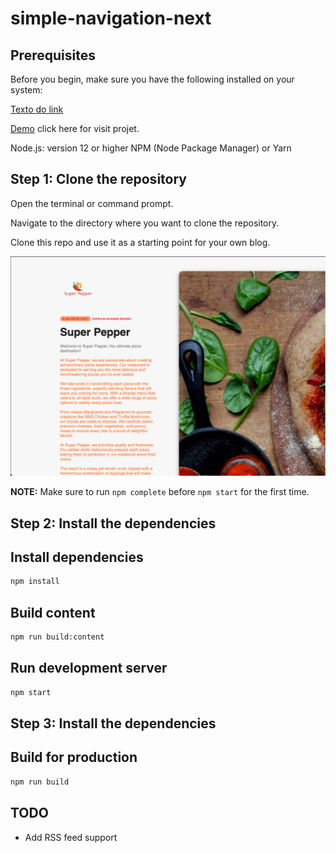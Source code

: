 # simple-navigation-next

## Prerequisites
Before you begin, make sure you have the following installed on your system:

[Texto do link](URL_do_link)

[Demo]([[https://www.example.com](https://simple-navigation-next-crcl.vercel.app/](https://simple-navigation-next-crcl.vercel.app/))) click here for visit projet.


Node.js: version 12 or higher
NPM (Node Package Manager) or Yarn

## Step 1: Clone the repository
Open the terminal or command prompt.

Navigate to the directory where you want to clone the repository.

Clone this repo and use it as a starting point for your own blog.

![image info](assets/screen-super-pepper.png)


**NOTE:** Make sure to run `npm complete` before `npm start` for the first time.

## Step 2: Install the dependencies

## Install dependencies

```sh
npm install
```

## Build content

```sh
npm run build:content
```

## Run development server

```sh
npm start
```
## Step 3: Install the dependencies

## Build for production

```sh
npm run build
```

## TODO

- Add RSS feed support
